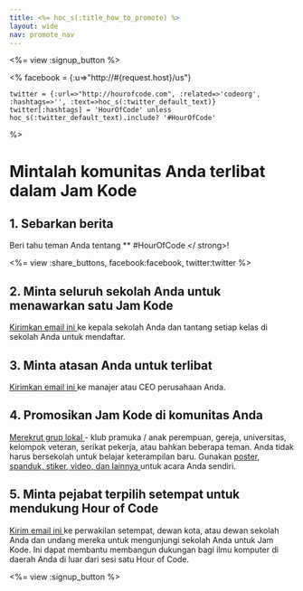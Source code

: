 ```yaml
---
title: <%= hoc_s(:title_how_to_promote) %>
layout: wide
nav: promote_nav
---
```

<%= view :signup_button %>

<%
    facebook = {:u=>"http://#{request.host}/us"}

    twitter = {:url=>"http://hourofcode.com", :related=>'codeorg', :hashtags=>'', :text=>hoc_s(:twitter_default_text)}
    twitter[:hashtags] = 'HourOfCode' unless hoc_s(:twitter_default_text).include? '#HourOfCode'
%>

# Mintalah komunitas Anda terlibat dalam Jam Kode

## 1. Sebarkan berita

Beri tahu teman Anda tentang ** #HourOfCode </ strong>!</p> 

<%= view :share_buttons, facebook:facebook, twitter:twitter %>

## 2. Minta seluruh sekolah Anda untuk menawarkan satu Jam Kode

[ Kirimkan email ini ](<%= resolve_url('/promote/resources#sample-emails') %>) ke kepala sekolah Anda dan tantang setiap kelas di sekolah Anda untuk mendaftar.

## 3. Minta atasan Anda untuk terlibat

[ Kirimkan email ini ](<%= resolve_url('/promote/resources#sample-emails') %>) ke manajer atau CEO perusahaan Anda.

## 4. Promosikan Jam Kode di komunitas Anda

[ Merekrut grup lokal ](<%= resolve_url('/promote/resources#sample-emails') %>) - klub pramuka / anak perempuan, gereja, universitas, kelompok veteran, serikat pekerja, atau bahkan beberapa teman. Anda tidak harus bersekolah untuk belajar keterampilan baru. Gunakan [ poster, spanduk, stiker, video, dan lainnya ](<%= resolve_url('/promote/resources') %>) untuk acara Anda sendiri.

## 5. Minta pejabat terpilih setempat untuk mendukung Hour of Code

[ Kirim email ini ](<%= resolve_url('/promote/resources#sample-emails') %>) ke perwakilan setempat, dewan kota, atau dewan sekolah Anda dan undang mereka untuk mengunjungi sekolah Anda untuk Jam Kode. Ini dapat membantu membangun dukungan bagi ilmu komputer di daerah Anda di luar dari sesi satu Hour of Code.

<%= view :signup_button %>